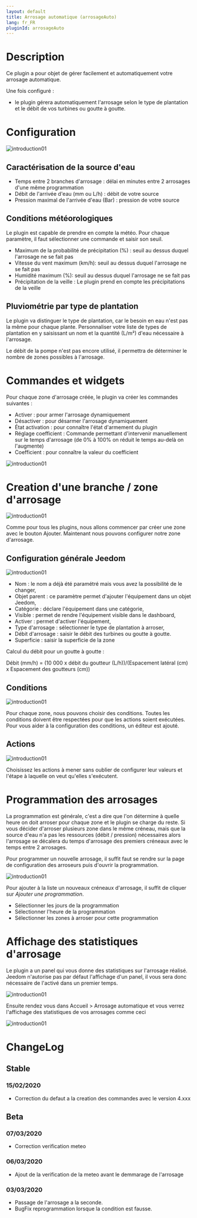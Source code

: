 ```yaml
---
layout: default
title: Arrosage automatique (arrosageAuto)
lang: fr_FR
pluginId: arrosageAuto
---
```


Description
===
Ce plugin a pour objet de gérer facilement et automatiquement votre arrosage automatique.

Une fois configuré :

* le plugin gérera automatiquement l'arrosage selon le type de plantation et le débit de vos turbines ou goutte à goutte.

Configuration
===

![introduction01](../images/Configuration.jpg)

Caractérisation de la source d'eau
---

* Temps entre 2 branches d'arrosage : délai en minutes entre 2 arrosages d'une même programmation
* Débit de l'arrivée d'eau (mm ou L/h) : débit de votre source
* Pression maximal de l'arrivée d'eau (Bar) : pression de votre source

Conditions météorologiques
---
Le plugin est capable de prendre en compte la météo.
Pour chaque paramètre, il faut sélectionner une commande et saisir son seuil.

* Maximum de la probabilité de précipitation (%) : seuil au dessus duquel l'arrosage ne se fait pas
* Vitesse du vent maximum (km/h): seuil au dessus duquel l'arrosage ne se fait pas
* Humidité maximum (%): seuil au dessus duquel l'arrosage ne se fait pas
* Précipitation de la veille : Le plugin prend en compte les précipitations de la veille

Pluviométrie par type de plantation
---

Le plugin va distinguer le type de plantation, car le besoin en eau n'est pas la même pour chaque plante.
Personnaliser votre liste de types de plantation en y saisissant un nom et la quantité (L/m²) d'eau nécessaire à l'arrosage.

Le débit de la pompe n'est pas encore utilisé, il permettra de déterminer le nombre de zones possibles à l'arrosage.

Commandes et widgets
===

Pour chaque zone d'arrosage créée, le plugin va créer les commandes suivantes :

* Activer : pour armer l'arrosage dynamiquement
* Désactiver : pour désarmer l'arrosage dynamiquement
* État activation : pour connaître l'état d'armement du plugin
* Réglage coefficient : Commande permettant d'intervenir manuellement sur le temps d'arrosage (de 0% à 100% on réduit le temps au-delà on l'augmente)
* Coefficient : pour connaître la valeur du coefficient

![introduction01](../images/arrosageAuto_screenshot_Widget.jpg)

Creation d'une branche / zone d'arrosage
===

![introduction01](../images/MesZones.jpg)

Comme pour tous les plugins, nous allons commencer par créer une zone avec le bouton Ajouter. 
Maintenant nous pouvons configurer notre zone d'arrosage.


Configuration générale Jeedom
---

![introduction01](../images/General.jpg)

* Nom : le nom a déjà été paramétré mais vous avez la possibilité de le changer,
* Objet parent : ce paramètre permet d'ajouter l'équipement dans un objet Jeedom,
* Catégorie : déclare l'équipement dans une catégorie,
* Visible : permet de rendre l'équipement visible dans le dashboard,
* Activer : permet d'activer l'équipement,
* Type d'arrosage : sélectionner le type de plantation à arroser,
* Débit d'arrosage : saisir le débit des turbines ou goutte à goutte.
* Superficie : saisir la superficie de la zone

Calcul du débit pour un goutte à goutte :

Débit (mm/h) = (10 000 x débit du goutteur (L/h))/(Espacement latéral (cm) x Espacement des goutteurs (cm))

Conditions
---

![introduction01](../images/Conditions.jpg)

Pour chaque zone, nous pouvons choisir des conditions.
Toutes les conditions doivent être respectées pour que les actions soient exécutées.
Pour vous aider à la configuration des conditions, un éditeur est ajouté.

Actions
---

![introduction01](../images/Actions.jpg)

Choisissez les actions à mener sans oublier de configurer leur valeurs et l'étape à laquelle on veut qu'elles s'exécutent.

Programmation des arrosages
===

La programmation est générale, c'est a dire que l'on détermine à quelle heure on doit arroser pour chaque zone et le plugin se charge du reste.
Si vous décider d'arroser plusieurs zone dans le même créneau, mais que la source d'eau n'a pas les ressources (débit / pression) nécessaires alors l'arrosage se décalera du temps d'arrosage des premiers créneaux avec le temps entre 2 arrosages.

Pour programmer un nouvelle arrosage, il suffit faut se rendre sur la page de configuration des arroseurs puis d'ouvrir la programmation.

![introduction01](../images/Programation.jpg)

Pour ajouter à la liste un nouveaux créneaux d'arrosage, il suffit de cliquer sur *Ajouter une programmation*.
* Sélectionner les jours de la programmation
* Sélectionner l'heure de la programmation
* Sélectionner les zones à arroser pour cette programmation
			
Affichage des statistiques d'arrosage
===

Le plugin a un panel qui vous donne des statistiques sur l'arrosage réalisé.
Jeedom n'autorise pas par défaut l'affichage d'un panel, il vous sera donc nécessaire de l'activé dans un premier temps.

![introduction01](../images/ActivationPanel.jpg)

Ensuite rendez vous dans Accueil > Arrosage automatique et vous verrez l'affichage des statistiques de vos arrosages comme ceci 

![introduction01](../images/arrosageAuto_screenshot_Panel.jpg)

ChangeLog
=========

Stable
--------

### 15/02/2020

* Correction du defaut a la creation des commandes avec le version 4.xxx

Beta
----

### 07/03/2020

* Correction verification meteo

### 06/03/2020

* Ajout de la verification de la meteo avant le demmarage de l'arrosage

### 03/03/2020

* Passage de l'arrosage a la seconde.
* BugFix reprogrammation lorsque la condition est fausse.

